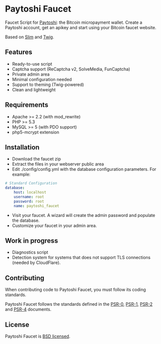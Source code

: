 Paytoshi Faucet
========================================================

Faucet Script for [Paytoshi](https://paytoshi.org): the Bitcoin micropayment wallet. 
Create a Paytoshi account, get an apikey and start using your Bitcoin faucet website.


Based on [Slim](http://github.com/codeguy/Slim) and [Twig](https://github.com/fabpot/Twig).

## Features
* Ready-to-use script
* Captcha support (ReCaptcha v2, SolveMedia, FunCaptcha)
* Private admin area
* Minimal configuration needed
* Support to theming (Twig-powered)
* Clean and lightweight

## Requirements
* Apache >= 2.2 (with mod_rewrite)
* PHP >= 5.3
* MySQL >= 5 (with PDO support)
* php5-mcrypt extension

## Installation
* Download the faucet zip
* Extract the files in your webserver public area
* Edit ./config/config.yml with the database configuration parameters. For example:
``` yaml
# Standard Configuration
database:
    host: localhost
    username: root
    password: root
    name: paytoshi_faucet
```
* Visit your faucet. A wizard will create the admin password and populate the database. 
* Customize your faucet in your admin area.

## Work in progress
* Diagnostics script
* Detection system for systems that does not support TLS connections (needed by CloudFlare).

## Contributing
When contributing code to Paytoshi Faucet, you must follow its coding standards.

Paytoshi Faucet follows the standards defined in the [PSR-0](http://www.php-fig.org/psr/psr-0/),
[PSR-1](http://www.php-fig.org/psr/psr-1/), [PSR-2](http://www.php-fig.org/psr/psr-2/) and
[PSR-4](http://www.php-fig.org/psr/psr-4/) documents.

## License
Paytoshi Faucet is [BSD licensed](./LICENSE).
